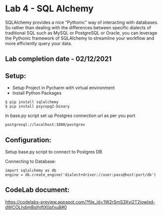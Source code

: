 # Lab 4 - SQL Alchemy

SQLAlchemy provides a nice “Pythonic” way of interacting with databases. So rather than dealing with the differences between specific dialects of traditional SQL such as MySQL or PostgreSQL or Oracle, you can leverage the Pythonic framework of SQLAlchemy to streamline your workflow and more efficiently query your data. 


## Lab completion date - 02/12/2021

## Setup:

- Setup Project in Pycharm with virtual environment
- Install Python Packages
```
$ pip install sqlalchemy 
$ pip install psycopg2-binary 
```
In base.py script set up Postgres connection url as per you port 
```
postgresql://localhost:1800/postgres
```

## Configuration:
Setup base.py script to connect to Postgres DB

Connecting to Database:
```
import sqlalchemy as db
engine = db.create_engine('dialect+driver://user:pass@host:port/db')
```

## CodeLab document:  
https://codelabs-preview.appspot.com/?file_id=1W2rSmS3Xvj2T2jowlxd-dWCOLhdimBsIhjftX0pfxu8#0


